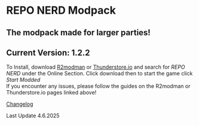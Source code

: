 # **REPO NERD Modpack**
## The modpack made for larger parties!

## Current Version: 1.2.2  
To Install, download [R2modman](https://thunderstore.io/package/ebkr/r2modman/) or [Thunderstore.io](https://www.overwolf.com/app/thunderstore-thunderstore_mod_manager) and search for *REPO NERD* under the Online Section. Click download then to start the game click *Start Modded*  
If you encounter any issues, please follow the guides on the R2modman or Thunderstore.io pages linked above!   
  
[Changelog](https://thunderstore.io/c/repo/p/NerdsDev/REPO_NERD/changelog/)  
  
  
Last Update 4.6.2025
